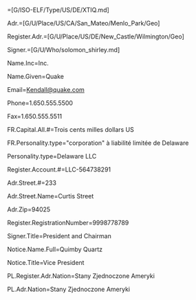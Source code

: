 =[G/ISO-ELF/Type/US/DE/XTIQ.md]

Adr.=[G/U/Place/US/CA/San_Mateo/Menlo_Park/Geo]

Register.Adr.=[G/U/Place/US/DE/New_Castle/Wilmington/Geo]

Signer.=[G/U/Who/solomon_shirley.md]

Name.Inc=Inc.

Name.Given=Quake

Email=Kendall@quake.com

Phone=1.650.555.5500

Fax=1.650.555.5511

FR.Capital.All.#=Trois cents milles dollars US

FR.Personality.type="corporation" à liabilité limitée de Delaware

Personality.type=Delaware LLC

Register.Account.#=LLC-564738291

Adr.Street.#=233

Adr.Street.Name=Curtis Street

Adr.Zip=94025

Register.RegistrationNumber=9998778789

Signer.Title=President and Chairman

Notice.Name.Full=Quimby Quartz

Notice.Title=Vice President

PL.Register.Adr.Nation=Stany Zjednoczone Ameryki

PL.Adr.Nation=Stany Zjednoczone Ameryki